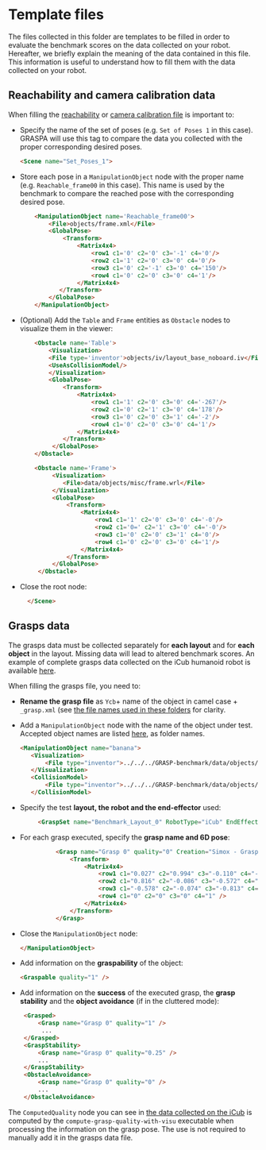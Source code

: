 # Template files

The files collected in this folder are templates to be filled in order to evaluate the benchmark scores on the data collected on your robot.
Hereafter, we briefly explain the meaning of the data contained in this file. This information is useful to understand how to fill them
with the data collected on your robot.

## Reachability and camera calibration data
When filling the [reachability](https://github.com/robotology/GRASPA-benchmark/tree/master/data/template_files/reached_poses) or [camera calibration file](https://github.com/robotology/GRASPA-benchmark/tree/master/data/template_files/camera_calibration) is important to:
- Specify the name of the set of poses (e.g. `Set of Poses 1` in this case). GRASPA will use this tag to compare the data 
you collected with the proper corresponding desired poses.
    ```html
    <Scene name="Set_Poses_1">
    ```
- Store each pose in a `ManipulationObject` node with the proper name (e.g. `Reachable_frame00` in this case). This name is used by the benchmark
to compare the reached pose with the corresponding desired pose.
  ```html
      <ManipulationObject name='Reachable_frame00'>
          <File>objects/frame.xml</File>
          <GlobalPose>
              <Transform>
                  <Matrix4x4>
                      <row1 c1='0' c2='0' c3='-1' c4='0'/>
                      <row2 c1='1' c2='0' c3='0' c4='0'/>
                      <row3 c1='0' c2='-1' c3='0' c4='150'/>
                      <row4 c1='0' c2='0' c3='0' c4='1'/>
                  </Matrix4x4>
             </Transform>
          </GlobalPose>
      </ManipulationObject>
  ```
- (Optional) Add the `Table` and `Frame` entities as `Obstacle` nodes to visualize them in the viewer:
    ```html
        <Obstacle name='Table'>
            <Visualization>
    		<File type='inventor'>objects/iv/layout_base_noboard.iv</File>
    		<UseAsCollisionModel/>
            </Visualization>
            <GlobalPose>
                <Transform>
                    <Matrix4x4>
                        <row1 c1='1' c2='0' c3='0' c4='-267'/>
                        <row2 c1='0' c2='1' c3='0' c4='178'/>
                        <row3 c1='0' c2='0' c3='1' c4='-2'/>
                        <row4 c1='0' c2='0' c3='0' c4='1'/>
                    </Matrix4x4>
                </Transform>
             </GlobalPose>
        </Obstacle>

        <Obstacle name='Frame'>
             <Visualization>
                <File>data/objects/misc/frame.wrl</File>
	         </Visualization>
             <GlobalPose>
                 <Transform>
                     <Matrix4x4>
                         <row1 c1='1' c2='0' c3='0' c4='-0'/>
                         <row2 c1='0=' c2='1' c3='0' c4='-0'/>
                         <row3 c1='0' c2='0' c3='1' c4='0'/>
                         <row4 c1='0' c2='0' c3='0' c4='1'/>
                     </Matrix4x4>
                 </Transform>
             </GlobalPose>
         </Obstacle>
  ```

- Close the root node:
  
  ```html
    </Scene>
  ```

## Grasps data
The grasps data must be collected separately for **each layout** and for **each object** in the layout. Missing data will lead to altered benchmark scores.
An example of complete grasps data collected on the iCub humanoid robot is available [here](https://github.com/robotology-playground/GRASPA-test/tree/master/experiment_data/right_arm/grasps_data).

When filling the grasps file, you need to:
- **Rename the grasp file** as `Ycb`+ name of the object in camel case + `_grasp.xml` (see [the file names used in these folders](https://github.com/robotology-playground/GRASPA-test/tree/master/experiment_data/right_arm/grasps_data) for clarity.

- Add a `ManipulationObject` node with the name of the object under test. Accepted object names are listed [here](https://github.com/robotology/GRASPA-benchmark/tree/master/data/objects/YCB), as folder names. 

  ```html
  <ManipulationObject name="banana">
     <Visualization>
         <File type="inventor">../../../GRASP-benchmark/data/objects/YCB/banana/./nontextured.stl</File>
     </Visualization>
     <CollisionModel>
         <File type="inventor">../../../GRASP-benchmark/data/objects/YCB/banana/./nontextured.stl</File>
     </CollisionModel>
   ```
 - Specify the test **layout, the robot and the end-effector** used:
 
   ```html
        <GraspSet name="Benchmark_Layout_0" RobotType="iCub" EndEffector="Right Hand">
   ```
   
- For each grasp executed, specify the **grasp name and  6D pose**:

  ```html
            <Grasp name="Grasp 0" quality="0" Creation="Simox - GraspStudio - GraspWrenchSpace" Preshape="Grasp Preshape">
                <Transform>
                    <Matrix4x4>
                        <row1 c1="0.027" c2="0.994" c3="-0.110" c4="-242.660" />
                        <row2 c1="0.816" c2="-0.086" c3="-0.572" c4="122.864" />
                        <row3 c1="-0.578" c2="-0.074" c3="-0.813" c4="52.416" />
                        <row4 c1="0" c2="0" c3="0" c4="1" />
                    </Matrix4x4>
                </Transform>
            </Grasp>
  ```
  
- Close the `ManipulationObject` node:

    ```html
    </ManipulationObject>   
    ```
    
- Add information on the **graspability** of the object:

   ```html
   <Graspable quality="1" />
  ```
  
- Add information on the **success** of the executed grasp, the **grasp stability** and the **object avoidance** (if in the cluttered mode):

  ```html
   <Grasped>
       <Grasp name="Grasp 0" quality="1" />
        ...
   </Grasped>
   <GraspStability>
       <Grasp name="Grasp 0" quality="0.25" />
       ...
   </GraspStability>
   <ObstacleAvoidance>
       <Grasp name="Grasp 0" quality="0" />
       ...
   </ObstacleAvoidance>
  ```

The `ComputedQuality` node you can see in [the data collected on the iCub](https://github.com/robotology-playground/GRASPA-test/blob/master/experiment_data/right_arm/grasps_data/layout_0/YcbBanana_grasp.xml#L84) is computed by the `compute-grasp-quality-with-visu` executable
when processing the information on the grasp pose. The use is not required to manually add it in the grasps data file.
